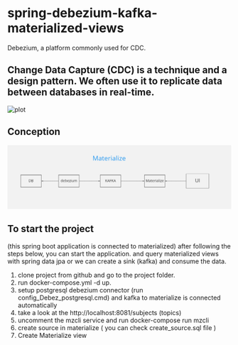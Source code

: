# spring-debezium-kafka-materialized-views

Debezium, a platform commonly used for CDC. </br>

## Change Data Capture (CDC) is a technique and a design pattern. We often use it to replicate data between databases in real-time.

![plot](https://www.baeldung.com/wp-content/uploads/2021/04/simple-app-debezium-embedded-arch-1.png)

## Conception

![plot](./conception/conception.png)

## To start the project

(this spring boot application is connected to materialized)
after following the steps below, you can start the application. and query materialized views with
spring data jpa or we can create a sink (kafka) and consume the data.

1. clone project from github and go to the project folder.
2. run docker-compose.yml -d up.
3. setup postgresql debezium connector (run config_Debez_postgresql.cmd)  and kafka to materialize
   is connected automatically
4.  take a look at the http://localhost:8081/subjects (topics)
5. uncomment the mzcli service and run docker-compose run mzcli
6. create source in materialize ( you can check create_source.sql file )
7. Create Materialize view

   
